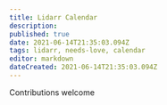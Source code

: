 ```yaml
---
title: Lidarr Calendar
description: 
published: true
date: 2021-06-14T21:35:03.094Z
tags: lidarr, needs-love, calendar
editor: markdown
dateCreated: 2021-06-14T21:35:03.094Z
---
```


Contributions welcome